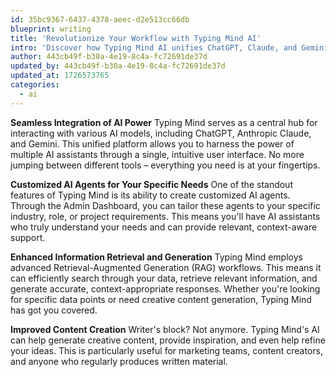 ```yaml
---
id: 35bc9367-6437-4378-aeec-d2e513cc66db
blueprint: writing
title: 'Revolutionize Your Workflow with Typing Mind AI'
intro: 'Discover how Typing Mind AI unifies ChatGPT, Claude, and Gemini in one platform. Create custom agents and boost productivity with RAG workflows.'
author: 443cb49f-b30a-4e19-8c4a-fc72691de37d
updated_by: 443cb49f-b30a-4e19-8c4a-fc72691de37d
updated_at: 1726573765
categories:
  - ai
---
```

**Seamless Integration of AI Power**
Typing Mind serves as a central hub for interacting with various AI models, including ChatGPT, Anthropic Claude, and Gemini. This unified platform allows you to harness the power of multiple AI assistants through a single, intuitive user interface. No more jumping between different tools – everything you need is at your fingertips.

**Customized AI Agents for Your Specific Needs**
One of the standout features of Typing Mind is its ability to create customized AI agents. Through the Admin Dashboard, you can tailor these agents to your specific industry, role, or project requirements. This means you'll have AI assistants who truly understand your needs and can provide relevant, context-aware support.

**Enhanced Information Retrieval and Generation**
Typing Mind employs advanced Retrieval-Augmented Generation (RAG) workflows. This means it can efficiently search through your data, retrieve relevant information, and generate accurate, context-appropriate responses. Whether you're looking for specific data points or need creative content generation, Typing Mind has got you covered.

**Improved Content Creation**
Writer's block? Not anymore. Typing Mind's AI can help generate creative content, provide inspiration, and even help refine your ideas. This is particularly useful for marketing teams, content creators, and anyone who regularly produces written material.